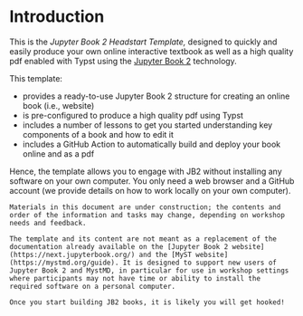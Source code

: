 # Introduction

This is the *Jupyter Book 2 Headstart Template,* designed to quickly and easily produce your own online interactive textbook as well as a high quality pdf enabled with Typst using the [Jupyter Book 2](https://next.jupyterbook.org/) technology.

This template:
- provides a ready-to-use Jupyter Book 2 structure for creating an online book (i.e., website)
- is pre-configured to produce a high quality pdf using Typst
- includes a number of lessons to get you started understanding key components of a book and how to edit it 
- includes a GitHub Action to automatically build and deploy your book online and as a pdf


Hence, the template allows you to engage with JB2 without installing any software on your own computer. You only need a web browser and a GitHub account (we provide details on how to work locally on your own computer). 

```{warning} Work in Progress
Materials in this document are under construction; the contents and order of the information and tasks may change, depending on workshop needs and feedback.
```

```{note}
The template and its content are not meant as a replacement of the documentation already available on the [Jupyter Book 2 website](https://next.jupyterbook.org/) and the [MyST website](https://mystmd.org/guide). It is designed to support new users of Jupyter Book 2 and MystMD, in particular for use in workshop settings where participants may not have time or ability to install the required software on a personal computer.
```

```{warning} Enjoyment Warning!
Once you start building JB2 books, it is likely you will get hooked!
```